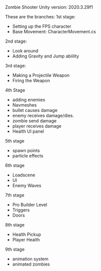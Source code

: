 Zombie Shooter 
Unity version: 2020.3.29f1

These are the branches:
1st stage:
- Setting up the FPS character
- Base Movement: CharacterMovement.cs

2nd stage:
- Look around
- Adding Gravity and Jump abiility

3rd stage:
- Making a Projectile Weapon
- Firing the Weapon

4th Stage
- adding enemies
- Navmeshes
- bullet causes damage
- enemy receives damage/dies.
- zombie send damage
- player receives damage
- Health UI panel

5th stage
- spawn points
- particle effects

6th stage
- Loadscene
- UI
- Enemy Waves

7th stage
- Pro Builder Level
- Triggers
- Doors

8th stage
- Health Pickup
- Player Health

9th stage
- animation system
- animated zombies
